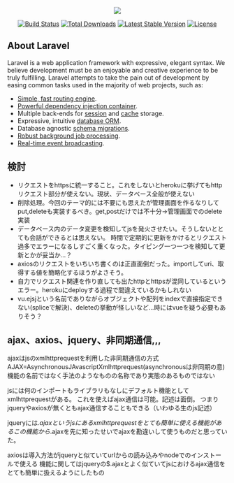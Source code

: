 <p align="center"><img src="https://laravel.com/assets/img/components/logo-laravel.svg"></p>

<p align="center">
<a href="https://travis-ci.org/laravel/framework"><img src="https://travis-ci.org/laravel/framework.svg" alt="Build Status"></a>
<a href="https://packagist.org/packages/laravel/framework"><img src="https://poser.pugx.org/laravel/framework/d/total.svg" alt="Total Downloads"></a>
<a href="https://packagist.org/packages/laravel/framework"><img src="https://poser.pugx.org/laravel/framework/v/stable.svg" alt="Latest Stable Version"></a>
<a href="https://packagist.org/packages/laravel/framework"><img src="https://poser.pugx.org/laravel/framework/license.svg" alt="License"></a>
</p>

## About Laravel

Laravel is a web application framework with expressive, elegant syntax. We believe development must be an enjoyable and creative experience to be truly fulfilling. Laravel attempts to take the pain out of development by easing common tasks used in the majority of web projects, such as:

- [Simple, fast routing engine](https://laravel.com/docs/routing).
- [Powerful dependency injection container](https://laravel.com/docs/container).
- Multiple back-ends for [session](https://laravel.com/docs/session) and [cache](https://laravel.com/docs/cache) storage.
- Expressive, intuitive [database ORM](https://laravel.com/docs/eloquent).
- Database agnostic [schema migrations](https://laravel.com/docs/migrations).
- [Robust background job processing](https://laravel.com/docs/queues).
- [Real-time event broadcasting](https://laravel.com/docs/broadcasting).

## 検討

- リクエストをhttpsに統一すること。これをしないとherokuに挙げてもhttpリクエスト部分が使えない。現状、データベース全般が使えない
- 削除処理。今回のテーマ的には不要にも思えたが管理画面を作るなりしてput,deleteも実装するべき。get,postだけでは不十分->管理画面でのdelete実装
- データベース内のデータ変更を検知してjsを発火させたい。そうしないととても会話ができるとは思えない。
    時間で定期的に更新をかけるとリクエスト過多でエラーになるしすごく重くなった。タイピング一つ一つを検知して更新とかが妥当か...？
- axiosのリクエストをいちいち書くのは正直面倒だった。importしてuri、取得する値を簡略化するほうがよさそう。
- 自力でリクエスト関連を作り直しても出たhttpとhttpsが混同しているというエラー。herokuにdeployする過程で間違えているかもしれない
- vu.ejsjという名前でありながらオブジェクトや配列をindexで直接指定できない(spliceで解決)、deleteの挙動が怪しいなど...時にはvueを疑う必要もありそう？


## ajax、axios、jquery、非同期通信,,,

ajaxはjsのxmlhttprequestを利用した非同期通信の方式
AJAX=AsynchronousJAvascriptXmlhttprequest(asynchronousは非同期の意)
機能の名前ではなく手法のようなものの名称であり実態のあるものではない

jsには何のインポートもライブラリもなしにデフォルト機能としてxmlhttprequestがある。
これを使えばajax通信は可能。記述は面倒。
つまりjqueryやaxiosが無くともajax通信することもできる（いわゆる生のjs記述）

jqueryには$.ajaxというjsにあるxmlhttprequestをとても簡単に使える機能がある
この機能から$.ajaxを先に知ったせいでajaxを勘違いして使うものだと思っていた。

axiosは導入方法がjqueryと似ていてurlからの読み込みやnodeでのインストールで使える
機能に関してはjqueryの$.ajaxとよく似ていてjsにおけるajax通信をとても簡単に扱えるようにしたもの

